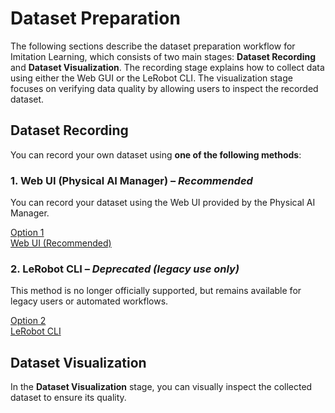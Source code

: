 # Dataset Preparation

The following sections describe the dataset preparation workflow for Imitation Learning, which consists of two main stages: **Dataset Recording** and **Dataset Visualization**.
The recording stage explains how to collect data using either the Web GUI or the LeRobot CLI.
The visualization stage focuses on verifying data quality by allowing users to inspect the recorded dataset.

## Dataset Recording

You can record your own dataset using **one of the following methods**:

### 1. Web UI (Physical AI Manager) – *Recommended*

You can record your dataset using the Web UI provided by the Physical AI Manager.

<a href="/omy/dataset_preparation_with_web_ui_omy" class="button-dataset-preparation-option">
Option 1<br>Web UI (Recommended)
</a>

### 2. LeRobot CLI – *Deprecated (legacy use only)*

This method is no longer officially supported, but remains available for legacy users or automated workflows.

<a href="/omy/dataset_preparation_with_lerobot_cli_omy" class="button-dataset-preparation-option">
Option 2<br>LeRobot CLI
</a>

## Dataset Visualization

In the **Dataset Visualization** stage, you can visually inspect the collected dataset to ensure its quality.